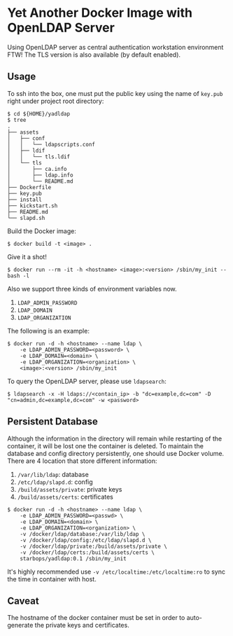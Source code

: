 # Yet Another Docker Image with OpenLDAP Server

Using OpenLDAP server as central authentication workstation environment FTW!
The TLS version is also available (by default enabled).

## Usage

To ssh into the box, one must put the public key using the name of `key.pub`
right under project root directory:

```
$ cd ${HOME}/yadldap
$ tree
.
├── assets
│   ├── conf
│   │   └── ldapscripts.conf
│   ├── ldif
│   │   └── tls.ldif
│   └── tls
│       ├── ca.info
│       ├── ldap.info
│       └── README.md
├── Dockerfile
├── key.pub
├── install
├── kickstart.sh
├── README.md
└── slapd.sh
```

Build the Docker image:

```
$ docker build -t <image> .
```

Give it a shot!

```
$ docker run --rm -it -h <hostname> <image>:<version> /sbin/my_init -- bash -l
```

Also we support three kinds of environment variables now.

1. `LDAP_ADMIN_PASSWORD`
2. `LDAP_DOMAIN`
3. `LDAP_ORGANIZATION`

The following is an example:

```
$ docker run -d -h <hostname> --name ldap \
    -e LDAP_ADMIN_PASSWORD=<password> \
    -e LDAP_DOMAIN=<domain> \
    -e LDAP_ORGANIZATION=<organization> \
    <image>:<version> /sbin/my_init
```

To query the OpenLDAP server, please use `ldapsearch`:

```
$ ldapsearch -x -H ldaps://<contain_ip> -b "dc=example,dc=com" -D "cn=admin,dc=example,dc=com" -w <password>
```

## Persistent Database

Although the information in the directory will remain while restarting of the
container, it will be lost one the container is deleted. To maintain the
database and config directory persistently, one should use Docker volume. There
are 4 location that store different information:

1. `/var/lib/ldap`: database
2. `/etc/ldap/slapd.d`: config
3. `/build/assets/private`: private keys
4. `/build/assets/certs`: certificates

```
$ docker run -d -h <hostname> --name ldap \
    -e LDAP_ADMIN_PASSWORD=<passwd> \
    -e LDAP_DOMAIN=<domain> \
    -e LDAP_ORGANIZATION=<organization> \
    -v /docker/ldap/database:/var/lib/ldap \
    -v /docker/ldap/config:/etc/ldap/slapd.d \
    -v /docker/ldap/private:/build/assets/private \
    -v /docker/ldap/certs:/build/assets/certs \
    starbops/yadldap:0.1 /sbin/my_init
```

It's highly recommended use `-v /etc/localtime:/etc/localtime:ro` to sync the
time in container with host.

## Caveat

The hostname of the docker container must be set in order to auto-generate the
private keys and certificates.

